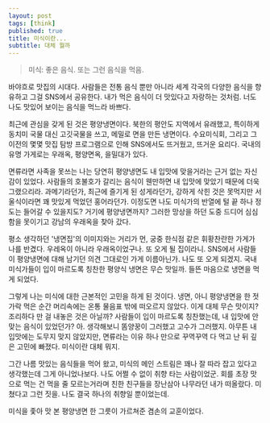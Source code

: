 ```yaml
---
layout: post
tags: [think]
published: true
title: 미식이란...
subtitle: 대체 뭘까
---
```


>  미식: 좋은 음식. 또는 그런 음식을 먹음.

 바야흐로 맛집의 시대다. 사람들은 전통 음식 뿐만 아니라 세계 각국의
 다양한 음식을 향유하고 그걸 SNS에서 공유한다. 내가 먹은 음식이 더
 맛있다고 자랑하는 것처럼. 너도 나도 맛있어 보이는 음식을 먹느라
 바쁘다.

 최근에 관심을 갖게 된 것은 평양냉면이다. 북한의 평안도 지역에서
 유래했고, 특이하게 동치미 국물 대신 고깃국물을 쓰고, 메밀로 면을 만든
 냉면이다. 수요미식회, 그리고 그 이전의 몇몇 맛집 탐방 프로그램으로
 인해 SNS에서도 뜨거웠고, 뜨거운 요리다. 국내의 유명 가게로는 우래옥,
 평양면옥, 을밀대가 있다.

 면류라면 사족을 못쓰는 나는 당연히 평양냉면도 내 입맛에 맞을거라는
 근거 없는 자신감이 있었다. 사람들의 호불호가 갈리는 음식이 웬만하면
 내 입맛에 맞았기 때문에 더욱 그랬으리라. 과메기라던가, 최근에 즐기게
 된 성게라던가, 강하게 삭힌 것은 못먹지만 서울식이라면 꽤 맛있게
 먹었던 홍어라던가. 이정도면 나도 미식가의 반열에 털 끝 하나 정도는
 들어갈 수 있을지도? 거기에 평양냉면까지? 그러한 망상을 하던 도중
 드디어 심심함을 못이기고 강남의 우래옥을 찾아 갔다.

 평소 생각하던 '냉면집'의 이미지와는 거리가 먼, 궁중 한식점 같은
 휘황찬란한 가게가 나를 반겼다. 우레옥이 아니라 우래옥이었구나. 또
 오게 될 집이라니. SNS에서 사람들이 평양냉면에 대해 남기던 의견
 그대로인 가게 이름아닌가. 나도 또 오게 되겠지. 국내 미식가들이 입이
 마르도록 칭찬한 평양식 냉면은 무슨 맛일까. 들뜬 마음으로 냉면을 먹게
 되었다.

 그렇게 나는 미식에 대한 근본적인 고민을 하게 된 것이다. 냉면, 아니
 평양냉면을 한 젓가락 먹은 순간 머리속에는 온통 물음표 밖에 떠오르지
 않았다. 이게 대체 무슨 맛이지? 조리하다 만 걸 내놓은 것은 아닐까?
 사람들이 입이 마르도록 칭찬했는데, 내 입맛에 안 맞는 음식이 있었던가?
 아. 생각해보니 똠양꿍이 그러했고 고수가 그러했지. 아무튼 내 입맛에는
 도무지 맞지 않았지만, 면류라는 이유 하나 만으로 꾸역꾸역 다 먹고 난
 뒤 깊은 고민에 빠졌다. 미식이란 대체 뭐지.

 그간 나름 맛있는 음식들을 먹어 왔고, 미식의 메인 스트림은 꽤나 잘
 따라 잡고 있다고 생각했는데 그게 아니었나보다. 나도 어쩔 수 없이 취향
 타는 사람이었군. 회를 초장 맛으로 먹는 건 먹을 줄 모르는거라며 친한
 친구들을 장난삼아 나무라던 내가 떠올랐다. 미쳤다고 그런 짓을. 나도
 결국 하나의 취향일 뿐이었는데.

 미식을 좇아 맛 본 평양냉면 한 그릇이 가르쳐준 겸손의 교훈이었다.

